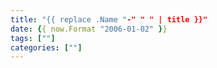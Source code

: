 ```yaml
---
title: "{{ replace .Name "-" " " | title }}"
date: {{ now.Format "2006-01-02" }}
tags: [""]
categories: [""]
---
```


